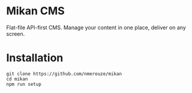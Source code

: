 # Mikan CMS

Flat-file API-first CMS. Manage your content in one place, deliver on any screen.

# Installation

```
git clone https://github.com/nmerouze/mikan
cd mikan
npm run setup
```
